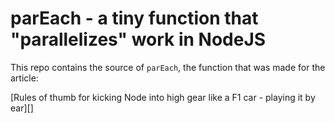 # parEach - a tiny function that "parallelizes" work in NodeJS

This repo contains the source of `parEach`, the function that was made for the article:

[Rules of thumb for kicking Node into high gear like a F1 car - playing it by ear][]

